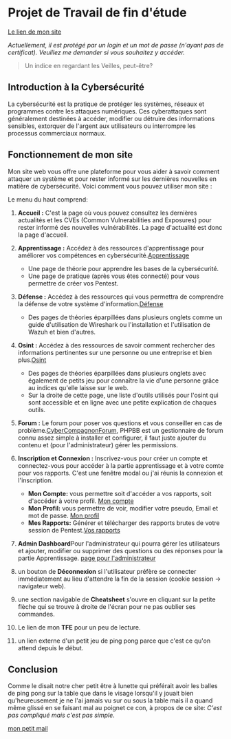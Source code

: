 # Projet de Travail de fin d'étude
[Le lien de mon site](http://81.241.151.110:8082)

*Actuellement, il est protégé par un login et un mot de passe (n'ayant pas de certificat). Veuillez me demander si vous souhaitez y accéder.*


> Un indice en regardant les Veilles, peut-être?

##  Introduction à la Cybersécurité

La cybersécurité est la pratique de protéger les systèmes, réseaux et programmes contre les attaques numériques. Ces cyberattaques sont généralement destinées à accéder, modifier ou détruire des informations sensibles, extorquer de l'argent aux utilisateurs ou interrompre les processus commerciaux normaux.

## Fonctionnement de mon site

Mon site web vous offre une plateforme pour vous aider à savoir comment attaquer un système et pour rester informé sur les dernières nouvelles en matière de cybersécurité. Voici comment vous pouvez utiliser mon site :

Le menu du haut comprend:

1.  **Accueil :** C'est la page où vous pouvez consultez les dernières actualités et les CVEs (Common Vulnerabilities and Exposures) pour rester informé des nouvelles vulnérabilités. La page d'actualité est donc la page d'accueil.
2.  **Apprentissage :** Accédez à des ressources d'apprentissage pour améliorer vos compétences en cybersécurité.[Apprentissage](http://81.241.151.110:8082/?page=apprentissage)

	-   Une page de théorie pour apprendre les bases de la cybersécurité.
	-   Une page de pratique (après vous êtes connecté) pour vous permettre de créer vos Pentest.

3.  **Défense :** Accédez à des ressources qui vous permettra de comprendre la défense de votre système d'information.[Défense](http://81.241.151.110:8082/?page=defense)

	-   Des pages de théories éparpillées dans plusieurs onglets comme un guide d'utilisation de Wireshark ou l'installation et l'utilisation de Wazuh et bien d'autres.

4.  **Osint :** Accédez à des ressources de savoir comment rechercher des informations pertinentes sur une personne ou une entreprise et bien plus.[Osint](http://81.241.151.110:8082/?page=osint)

	-   Des pages de théories éparpillées dans plusieurs onglets avec également de petits jeu pour connaître la vie d'une personne grâce au indices qu'elle laisse sur le web.
	-   Sur la droite de cette page, une liste d'outils utilisés pour l'osint qui sont accessible et en ligne avec une petite explication de chaques outils.

5.  **Forum :** Le forum pour poser vos questions et vous conseiller en cas de problème.[CyberCompagnonForum](http://81.241.151.110:8082/phpBB), PHPBB est un gestionnaire de forum connu assez simple à installer et configurer, il faut juste ajouter du contenu et (pour l'administrateur) gérer les permissions.
6.  **Inscription et Connexion :** Inscrivez-vous pour créer un compte et connectez-vous pour accéder à la partie apprentissage et à votre comte pour vos rapports. C'est une fenêtre modal ou j'ai réunis la connexion et l'inscription.

	-   **Mon Compte:** vous permettre soit d'accéder a vos rapports, soit d'accéder à votre profil. [Mon compte](http://81.241.151.110:8082/?page=user/dashboard)
	-   **Mon Profil:** vous permettre de voir, modifier votre pseudo, Email et mot de passe. [Mon profil](http://81.241.151.110:8082/?page=user/profile)
	-   **Mes Rapports:** Générer et télécharger des rapports brutes de votre session de Pentest.[Vos rapports](http://81.241.151.110:8082/?page=user/reports)

7.   **Admin Dashboard**Pour l'administrateur qui pourra gérer les utilisateurs et ajouter, modifier ou supprimer des questions ou des réponses pour la partie Apprentissage. [page pour l'administrateur](http://81.241.151.110:8082/?page=admin/dashboard)

8.  un bouton de **Déconnexion** si l'utilisateur préfère se connecter immédiatement au lieu d'attendre la fin de la session (cookie session -> navigateur web).
9. une section navigable de **Cheatsheet** s'ouvre en cliquant sur la petite flèche qui se trouve à droite de l'écran pour ne pas oublier ses commandes.
10.  Le lien de mon **TFE** pour un peu de lecture.
11.  un lien externe d'un petit jeu de ping pong parce que c'est ce qu'on attend depuis le début.

## Conclusion

Comme le disait notre cher petit être à lunette qui préférait avoir les balles de ping pong sur la table que dans le visage lorsqu'il y jouait bien qu'heureusement je ne l'ai jamais vu sur ou sous la table mais il a quand même glissé en se faisant mal au poignet ce con, à propos de ce site: *C'est pas compliqué mais c'est pas simple*.

[mon petit mail](anthony_sl@msn.com)